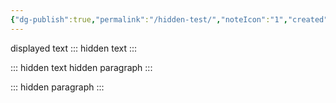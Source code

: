 ```yaml
---
{"dg-publish":true,"permalink":"/hidden-test/","noteIcon":"1","created":"2023-06-20T11:34:25.778+02:00","updated":"2023-06-22T21:01:22.886+02:00"}
---
```


displayed text
::: hidden text :::

::: hidden text 
hidden paragraph 
:::

:::
hidden paragraph 
:::